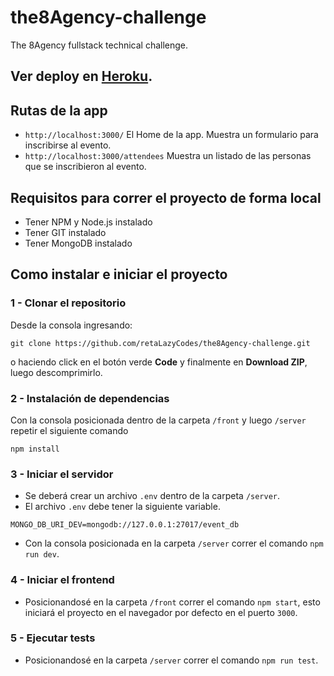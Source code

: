 # the8Agency-challenge
The 8Agency fullstack technical challenge.

## Ver deploy en [Heroku](reta-social-event-client.herokuapp.com/).

## Rutas de la app
- `http://localhost:3000/`          El Home de la app. Muestra un formulario para inscribirse al evento.
- `http://localhost:3000/attendees` Muestra un listado de las personas que se inscribieron al evento.


## Requisitos para correr el proyecto de forma local
- Tener NPM y Node.js instalado
- Tener GIT instalado
- Tener MongoDB instalado

## Como instalar e iniciar el proyecto

### 1 - Clonar el repositorio

Desde la consola ingresando:

```
git clone https://github.com/retaLazyCodes/the8Agency-challenge.git
```
o haciendo click en el botón verde **Code** y finalmente en **Download ZIP**, luego descomprimirlo.

### 2 - Instalación de dependencias

Con la consola posicionada dentro de la carpeta `/front` y luego `/server` repetir el siguiente comando

```
npm install
```

### 3 - Iniciar el servidor

- Se deberá crear un archivo `.env` dentro de la carpeta `/server`.
- El archivo `.env` debe tener la siguiente variable.

```
MONGO_DB_URI_DEV=mongodb://127.0.0.1:27017/event_db
```

- Con la consola posicionada en la carpeta `/server` correr el comando `npm run dev`.

### 4 - Iniciar el frontend

- Posicionandosé en la carpeta `/front` correr el comando `npm start`, esto iniciará el proyecto en el navegador por defecto en el puerto `3000`.

### 5 - Ejecutar tests

- Posicionandosé en la carpeta `/server` correr el comando `npm run test`.
